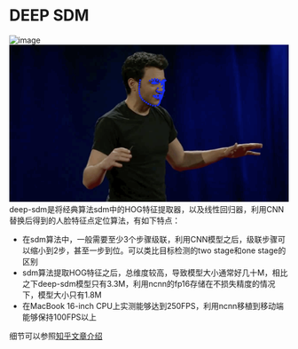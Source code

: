 # DEEP SDM
![image](images/1.gif)
![image](images/2.gif)
deep-sdm是将经典算法sdm中的HOG特征提取器，以及线性回归器，利用CNN替换后得到的人脸特征点定位算法，有如下特点：
- 在sdm算法中，一般需要至少3个步骤级联，利用CNN模型之后，级联步骤可以缩小到2步，甚至一步到位。可以类比目标检测的two stage和one stage的区别
- sdm算法提取HOG特征之后，总维度较高，导致模型大小通常好几十M，相比之下deep-sdm模型只有3.3M，利用ncnn的fp16存储在不损失精度的情况下，模型大小只有1.8M
- 在MacBook 16-inch CPU上实测能够达到250FPS，利用ncnn移植到移动端能够保持100FPS以上

细节可以参照[知乎文章介绍](!)